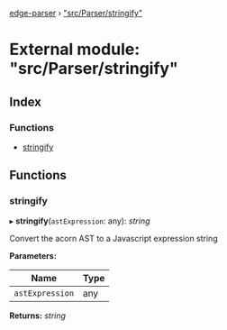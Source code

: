 [edge-parser](../README.md) › ["src/Parser/stringify"](_src_parser_stringify_.md)

# External module: "src/Parser/stringify"

## Index

### Functions

* [stringify](_src_parser_stringify_.md#stringify)

## Functions

###  stringify

▸ **stringify**(`astExpression`: any): *string*

Convert the acorn AST to a Javascript expression string

**Parameters:**

Name | Type |
------ | ------ |
`astExpression` | any |

**Returns:** *string*
